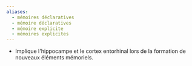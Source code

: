 ```yaml
---
aliases:
  - mémoires déclaratives
  - mémoire déclaratives
  - mémoire explicite
  - mémoires explicites
---
```

- Implique l'hippocampe et le cortex entorhinal lors de la formation de nouveaux éléments mémoriels. 